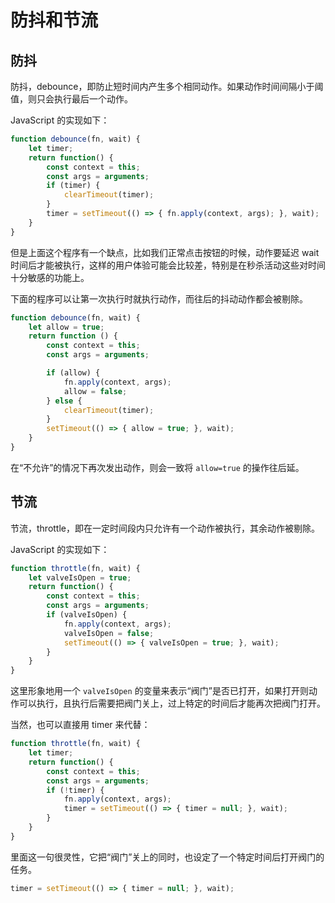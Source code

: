 # 防抖和节流

## 防抖

防抖，debounce，即防止短时间内产生多个相同动作。如果动作时间间隔小于阈值，则只会执行最后一个动作。

JavaScript 的实现如下：

```js
function debounce(fn, wait) {
    let timer;
    return function() {
        const context = this;
        const args = arguments;
        if (timer) {
            clearTimeout(timer);
        }
        timer = setTimeout(() => { fn.apply(context, args); }, wait);
    }
}
```

但是上面这个程序有一个缺点，比如我们正常点击按钮的时候，动作要延迟 wait 时间后才能被执行，这样的用户体验可能会比较差，特别是在秒杀活动这些对时间十分敏感的功能上。

下面的程序可以让第一次执行时就执行动作，而往后的抖动动作都会被剔除。

```js
function debounce(fn, wait) {
    let allow = true;
    return function () {
        const context = this;
        const args = arguments;

        if (allow) {
            fn.apply(context, args);
            allow = false;
        } else {
            clearTimeout(timer);
        }
        setTimeout(() => { allow = true; }, wait);
    }
}
```

在“不允许”的情况下再次发出动作，则会一致将 `allow=true` 的操作往后延。

## 节流

节流，throttle，即在一定时间段内只允许有一个动作被执行，其余动作被剔除。

JavaScript 的实现如下：

```js
function throttle(fn, wait) {
    let valveIsOpen = true;
    return function() {
        const context = this;
        const args = arguments;
        if (valveIsOpen) {
            fn.apply(context, args);
            valveIsOpen = false;
            setTimeout(() => { valveIsOpen = true; }, wait);
        }
    }
}
```

这里形象地用一个 `valveIsOpen` 的变量来表示“阀门”是否已打开，如果打开则动作可以执行，且执行后需要把阀门关上，过上特定的时间后才能再次把阀门打开。

当然，也可以直接用 timer 来代替：

```js
function throttle(fn, wait) {
    let timer;
    return function() {
        const context = this;
        const args = arguments;
        if (!timer) {
            fn.apply(context, args);
            timer = setTimeout(() => { timer = null; }, wait);
        }
    }
} 
```

里面这一句很灵性，它把“阀门”关上的同时，也设定了一个特定时间后打开阀门的任务。

```js
timer = setTimeout(() => { timer = null; }, wait);
```

